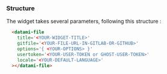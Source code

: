 
### Structure

The widget takes several parameters, following this structure :

```html
  <datami-file 
    title='<YOUR-WIDGET-TITLE>'
    gitfile='<YOUR-FILE-URL-IN-GITLAB-OR-GITHUB>'
    options='{ <YOUR-OPTIONS> }'
    usertoken='<YOUR-USER-TOKEN or GHOST-USER-TOKEN>'
    locale='<YOUR-DEFAULT-LANGUAGE>'
  ></datami-file>
```
